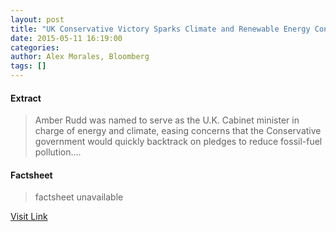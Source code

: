 ```yaml
---
layout: post
title: "UK Conservative Victory Sparks Climate and Renewable Energy Concerns"
date: 2015-05-11 16:19:00
categories: 
author: Alex Morales, Bloomberg
tags: []
---
```



#### Extract
>Amber Rudd was named to serve as the U.K. Cabinet minister in charge of energy and climate, easing concerns that the Conservative government would quickly backtrack on pledges to reduce fossil-fuel pollution....

#### Factsheet
>factsheet unavailable

[Visit Link](http://www.renewableenergyworld.com/rea/news/article/2015/05/uk-conservative-victory-sparks-climate-and-renewable-energy-concerns?cmpid=rss)


